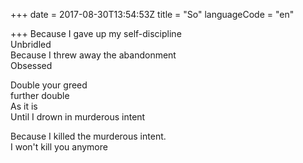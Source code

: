 +++
date = 2017-08-30T13:54:53Z
title = "So"
languageCode = "en"

+++ 
Because I gave up my self-discipline   
Unbridled   
Because I threw away the abandonment   
Obsessed   
   
Double your greed   
further double   
As it is   
Until I drown in murderous intent   
   
Because I killed the murderous intent.   
I won't kill you anymore